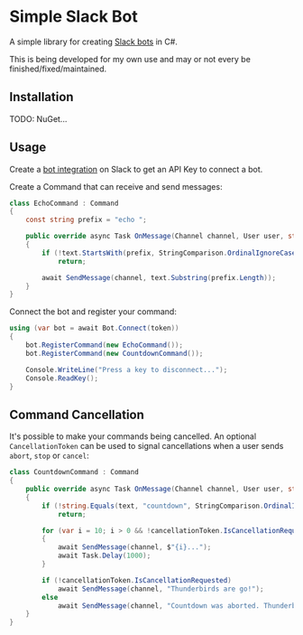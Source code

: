 # Simple Slack Bot

A simple library for creating [Slack bots](https://api.slack.com/bot-users) in C#.

This is being developed for my own use and may or not every be finished/fixed/maintained.

## Installation

TODO: NuGet...

## Usage

Create a [bot integration](https://my.slack.com/services/new/bot) on Slack to get an API Key to connect a bot.

Create a Command that can receive and send messages:

```csharp
class EchoCommand : Command
{
	const string prefix = "echo ";

	public override async Task OnMessage(Channel channel, User user, string text)
	{
		if (!text.StartsWith(prefix, StringComparison.OrdinalIgnoreCase))
			return;

		await SendMessage(channel, text.Substring(prefix.Length));
	}
}
```
	
Connect the bot and register your command:

```csharp
using (var bot = await Bot.Connect(token))
{
	bot.RegisterCommand(new EchoCommand());
	bot.RegisterCommand(new CountdownCommand());

	Console.WriteLine("Press a key to disconnect...");
	Console.ReadKey();
}
```
	
## Command Cancellation

It's possible to make your commands being cancelled. An optional `CancellationToken` can be used to signal cancellations when a user sends `abort`, `stop` or `cancel`:

```csharp
class CountdownCommand : Command
{
	public override async Task OnMessage(Channel channel, User user, string text, CancellationToken cancellationToken)
	{
		if (!string.Equals(text, "countdown", StringComparison.OrdinalIgnoreCase))
			return;

		for (var i = 10; i > 0 && !cancellationToken.IsCancellationRequested; i--)
		{
			await SendMessage(channel, $"{i}...");
			await Task.Delay(1000);
		}

		if (!cancellationToken.IsCancellationRequested)
			await SendMessage(channel, "Thunderbirds are go!");
		else
			await SendMessage(channel, "Countdown was aborted. Thunderbirds are cancelled, kids :(");
	}
}
```
